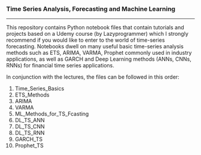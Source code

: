 ### Time Series Analysis, Forecasting and Machine Learning
--------

This repository contains Python notebook files that contain tutorials and projects based on a Udemy course (by Lazyprogrammer) which I strongly recommend if you would like to enter to the world of time-series forecasting. 
Notebooks dwell on many useful basic time-series analysis methods such as ETS, ARIMA, VARMA, Prophet commonly used in industry applications, as well as GARCH and Deep Learning methods (ANNs, CNNs, RNNs) for financial time series applications. 

In conjunction with the lectures, the files can be followed in this order: 

1. Time_Series_Basics
2. ETS_Methods
3. ARIMA
4. VARMA
5. ML_Methods_for_TS_Fcasting
6. DL_TS_ANN
7. DL_TS_CNN
8. DL_TS_RNN
9. GARCH_TS
10. Prophet_TS
